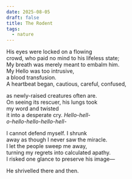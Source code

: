 ```yaml
---
date: 2025-08-05
draft: false
title: The Rodent
tags:
  - nature
---
```

His eyes were locked on a flowing   
crowd, who paid no mind to his lifeless state;  
My breath was merely meant to embalm him.  
My Hello was too intrusive,  
a blood transfusion.  
A heartbeat began, cautious, careful, confused,   
  
as newly-raised creatures often are.  
On seeing its rescuer, his lungs took  
my word and twisted  
it into a desperate cry. *Hello-hell-  
o-hello-hello-hello-hell-*  

I cannot defend myself. I shrunk  
away as though I never saw the miracle.   
I let the people sweep me away,   
turning my regrets into calculated apathy.  
I risked one glance to preserve his image—
     
He shrivelled there and then.  
